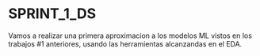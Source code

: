 # SPRINT_1_DS
Vamos a realizar una primera aproximacion a los modelos ML vistos en los trabajos #1 anteriores, usando las herramientas alcanzandas en el EDA.
